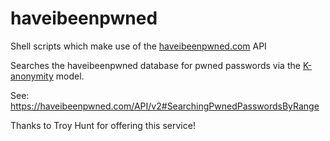 # haveibeenpwned
Shell scripts which make use of the [haveibeenpwned.com](https://haveibeenpwned.com/) API

Searches the haveibeenpwned database for pwned passwords via the [K-anonymity](https://en.wikipedia.org/wiki/K-anonymity) model.

See: https://haveibeenpwned.com/API/v2#SearchingPwnedPasswordsByRange

Thanks to Troy Hunt for offering this service!
